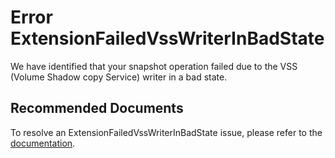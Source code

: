<properties
	pageTitle="ExtensionFailedVssWriterInBadState"
	description="ExtensionFailedVssWriterInBadState"
	infoBubbleText="Snapshot operation failed due to VSS Writers in bad state"
	service="microsoft.recoveryservices"
	resource="backup"
	authors="srinathv"
	ms.author="srinathv"
	displayOrder=""
	articleId="azurebackup-crc-extensionfailedvsswriterinbadstate"
	diagnosticScenario="azurebackup-crc-extensionfailedvsswriterinbadstate"
	selfHelpType="diagnostics"
	supportTopicIds="32553276"
	resourceTags=""
	productPesIds="15207"
	cloudEnvironments="public"
/>

# Error ExtensionFailedVssWriterInBadState

<!--issueDescription-->
We have identified that your snapshot operation failed due to the VSS (Volume Shadow copy Service) writer in a bad state.
<!--/issueDescription-->

## **Recommended Documents**

To resolve an ExtensionFailedVssWriterInBadState issue, please refer to the [documentation](https://aka.ms/AB-ExtensionFailedVssWriterInBadState).
